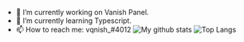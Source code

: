 

- 🔭 I’m currently working on Vanish Panel.
- 🌱 I’m currently learning Typescript.
- 📫 How to reach me: vqnish_#4012
![My github stats](https://github-readme-stats.vercel.app/api?username=vqnish&show_icons=true&hide_border=true&count_private=true&include_all_commits=true&theme=radical)
![Top Langs](https://github-readme-stats.vercel.app/api/top-langs/?username=vqnish&show_icons=true&hide_border=true&count_private=true&include_all_commits=true&theme=radical)

